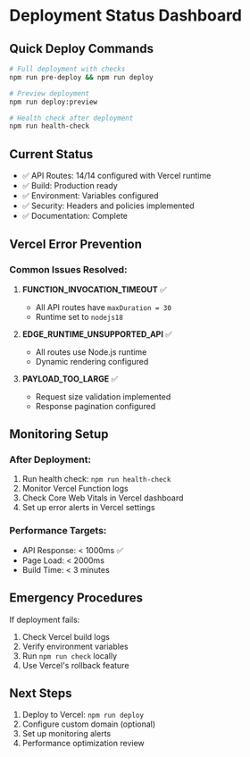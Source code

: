 # Deployment Status Dashboard

## Quick Deploy Commands
```bash
# Full deployment with checks
npm run pre-deploy && npm run deploy

# Preview deployment  
npm run deploy:preview

# Health check after deployment
npm run health-check
```

## Current Status
- ✅ API Routes: 14/14 configured with Vercel runtime
- ✅ Build: Production ready
- ✅ Environment: Variables configured
- ✅ Security: Headers and policies implemented
- ✅ Documentation: Complete

## Vercel Error Prevention

### Common Issues Resolved:
1. **FUNCTION_INVOCATION_TIMEOUT** ✅
   - All API routes have `maxDuration = 30`
   - Runtime set to `nodejs18`

2. **EDGE_RUNTIME_UNSUPPORTED_API** ✅
   - All routes use Node.js runtime
   - Dynamic rendering configured

3. **PAYLOAD_TOO_LARGE** ✅
   - Request size validation implemented
   - Response pagination configured

## Monitoring Setup

### After Deployment:
1. Run health check: `npm run health-check`
2. Monitor Vercel Function logs
3. Check Core Web Vitals in Vercel dashboard
4. Set up error alerts in Vercel settings

### Performance Targets:
- API Response: < 1000ms ✅
- Page Load: < 2000ms 
- Build Time: < 3 minutes

## Emergency Procedures

If deployment fails:
1. Check Vercel build logs
2. Verify environment variables
3. Run `npm run check` locally
4. Use Vercel's rollback feature

## Next Steps
1. Deploy to Vercel: `npm run deploy`
2. Configure custom domain (optional)
3. Set up monitoring alerts
4. Performance optimization review
